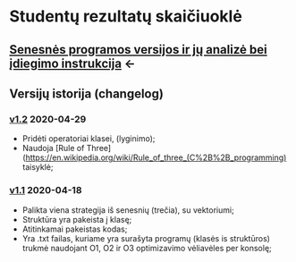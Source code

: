 # Studentų rezultatų skaičiuoklė

## [Senesnės programos versijos ir jų analizė bei įdiegimo instrukcija](https://github.com/GudUgne/Objektinis02) <-



## Versijų istorija (changelog)

### [v1.2]() 2020-04-29

- Pridėti operatoriai klasei, (lyginimo);
- Naudoja [Rule of Three] (https://en.wikipedia.org/wiki/Rule_of_three_(C%2B%2B_programming) taisyklė;

### [v1.1](https://github.com/GudUgne/Objektinis03/releases/tag/v1.1) 2020-04-18
 
 - Palikta viena strategija iš senesnių (trečia), su vektoriumi;
 - Struktūra yra pakeista į klasę;
 - Atitinkamai pakeistas kodas;
 - Yra .txt failas, kuriame yra surašyta programų (klasės is struktūros) trukmė naudojant O1, O2 ir O3 optimizavimo vėliavėles per konsolę;
